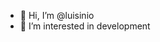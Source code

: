 - 👋 Hi, I’m @luisinio
- 👀 I’m interested in development


<!---
luisinio/luisinio is a ✨ special ✨ repository because its `README.md` (this file) appears on your GitHub profile.
You can click the Preview link to take a look at your changes.
--->
